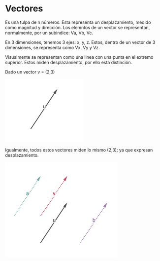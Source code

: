 # Vectores

Es una tulpa de n números. Esta representa un desplazamiento, medido como magnitud y dirección. Los elemntos de un vector se representan, normalmente, por un subindice: Va, Vb, Vc.

En 3 dimensiones, tenemos 3 ejes: x, y, z. Estos, dentro de un vector de 3 dimensiones, se representa como Vx, Vy y Vz.

Visualmente se representan como una linea con una punta en el extremo superior. Estos miden desplazamiento, por ello esta distinción.

Dado un vector v = (2,3)

![Imagen vector v](./img/vector.png)

Igualmente, todos estos vectores miden lo mismo (2,3); ya que expresan desplazamiento.

![Imagen de multiples vectores v](./img/vectors.png)
